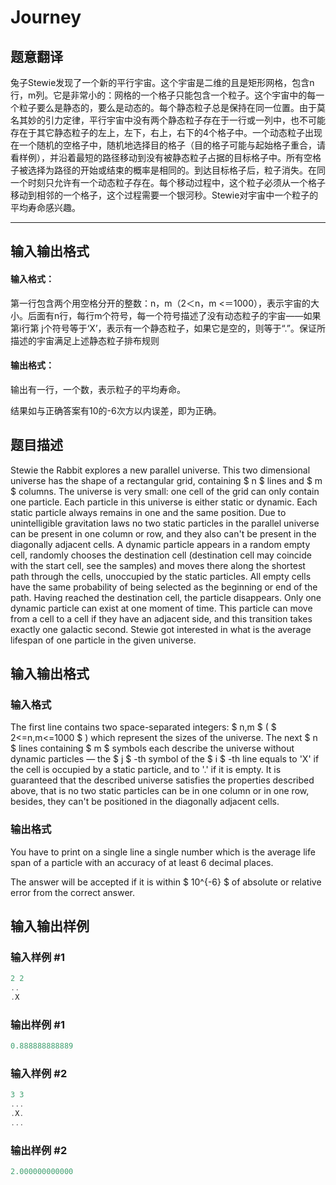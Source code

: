 # Journey

## 题意翻译

兔子Stewie发现了一个新的平行宇宙。这个宇宙是二维的且是矩形网格，包含n行，m列。它是非常小的：网格的一个格子只能包含一个粒子。这个宇宙中的每一个粒子要么是静态的，要么是动态的。每个静态粒子总是保持在同一位置。由于莫名其妙的引力定律，平行宇宙中没有两个静态粒子存在于一行或一列中，也不可能存在于其它静态粒子的左上，左下，右上，右下的4个格子中。一个动态粒子出现在一个随机的空格子中，随机地选择目的格子（目的格子可能与起始格子重合，请看样例），并沿着最短的路径移动到没有被静态粒子占据的目标格子中。所有空格子被选择为路径的开始或结束的概率是相同的。到达目标格子后，粒子消失。在同一个时刻只允许有一个动态粒子存在。每个移动过程中，这个粒子必须从一个格子移动到相邻的一个格子，这个过程需要一个银河秒。Stewie对宇宙中一个粒子的平均寿命感兴趣。

------------

## 输入输出格式

#### 输入格式：

第一行包含两个用空格分开的整数：n，m（2＜n，m <＝1000），表示宇宙的大小。后面有n行，每行m个符号，每一个符号描述了没有动态粒子的宇宙——如果第i行第 j个符号等于‘X’，表示有一个静态粒子，如果它是空的，则等于“.”。保证所描述的宇宙满足上述静态粒子排布规则

#### 输出格式：

输出有一行，一个数，表示粒子的平均寿命。

结果如与正确答案有10的-6次方以内误差，即为正确。

## 题目描述

Stewie the Rabbit explores a new parallel universe. This two dimensional universe has the shape of a rectangular grid, containing $ n $ lines and $ m $ columns. The universe is very small: one cell of the grid can only contain one particle. Each particle in this universe is either static or dynamic. Each static particle always remains in one and the same position. Due to unintelligible gravitation laws no two static particles in the parallel universe can be present in one column or row, and they also can't be present in the diagonally adjacent cells. A dynamic particle appears in a random empty cell, randomly chooses the destination cell (destination cell may coincide with the start cell, see the samples) and moves there along the shortest path through the cells, unoccupied by the static particles. All empty cells have the same probability of being selected as the beginning or end of the path. Having reached the destination cell, the particle disappears. Only one dynamic particle can exist at one moment of time. This particle can move from a cell to a cell if they have an adjacent side, and this transition takes exactly one galactic second. Stewie got interested in what is the average lifespan of one particle in the given universe.

## 输入输出格式

### 输入格式

The first line contains two space-separated integers: $ n,m $ ( $ 2<=n,m<=1000 $ ) which represent the sizes of the universe. The next $ n $ lines containing $ m $ symbols each describe the universe without dynamic particles — the $ j $ -th symbol of the $ i $ -th line equals to 'X' if the cell is occupied by a static particle, and to '.' if it is empty. It is guaranteed that the described universe satisfies the properties described above, that is no two static particles can be in one column or in one row, besides, they can't be positioned in the diagonally adjacent cells.

### 输出格式

You have to print on a single line a single number which is the average life span of a particle with an accuracy of at least 6 decimal places.

The answer will be accepted if it is within $ 10^{-6} $ of absolute or relative error from the correct answer.

## 输入输出样例

### 输入样例 #1

```cpp
2 2
..
.X

```
### 输出样例 #1

```cpp
0.888888888889

```
### 输入样例 #2

```cpp
3 3
...
.X.
...

```
### 输出样例 #2

```cpp
2.000000000000

```
